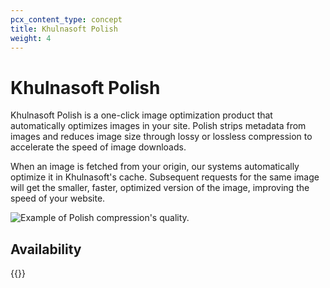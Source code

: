 ```yaml
---
pcx_content_type: concept
title: Khulnasoft Polish
weight: 4
---
```


# Khulnasoft Polish

Khulnasoft Polish is a one-click image optimization product that automatically optimizes images in your site. Polish strips metadata from images and reduces image size through lossy or lossless compression to accelerate the speed of image downloads.

When an image is fetched from your origin, our systems automatically optimize it in Khulnasoft's cache. Subsequent requests for the same image will get the smaller, faster, optimized version of the image, improving the speed of your website.

![Example of Polish compression's quality.](/images/images/polish.png)

## Availability

{{<feature-table id="speed.polish">}}

